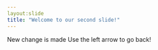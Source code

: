 ```yaml
---
layout:slide
title: "Welcome to our second slide!"
---
```

New change is made
Use the left arrow to go back!

